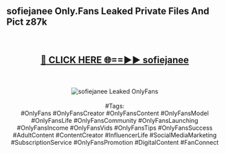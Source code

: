 <h2>sofiejanee Only.Fans Leaked Private Files And Pict z87k</h2>
<br>
<div align="center">
<h2><a href="https://mediafiles.top/sofiejanee" rel="nofollow">🔴 CLICK HERE 🌐==►► sofiejanee</a></h2>
<br>
<br>
<a href="https://mediafiles.top/sofiejanee" rel="nofollow" data-target="animated-image.originalLink"><img src="https://i.ibb.co.com/WyWwxjT/player-gif2.gif" alt="sofiejanee Leaked OnlyFans" style="max-width: 100%; display: inline-block;" data-target="animated-image.originalImage"></a>
<br><br>
#Tags:
<br>
#OnlyFans #OnlyFansCreator #OnlyFansContent #OnlyFansModel #OnlyFansLife #OnlyFansCommunity #OnlyFansLaunching #OnlyFansIncome #OnlyFansVids #OnlyFansTips #OnlyFansSuccess #AdultContent #ContentCreator #InfluencerLife #SocialMediaMarketing #SubscriptionService #OnlyFansPromotion #DigitalContent #FanConnect
</div>
<br>